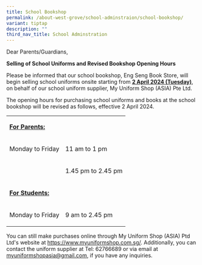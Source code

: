 ```yaml
---
title: School Bookshop
permalink: /about-west-grove/school-adminstraion/school-bookshop/
variant: tiptap
description: ""
third_nav_title: School Adminstration
---
```

<p>Dear Parents/Guardians,</p>
<p><strong>Selling of School Uniforms and Revised Bookshop Opening Hours</strong>
</p>
<p>Please be informed that our school bookshop, Eng Seng Book Store, will
begin selling school uniforms onsite starting from <strong><u>2 April 2024 (Tuesday)</u></strong>,
on behalf of our school uniform supplier, My Uniform Shop (ASIA) Pte Ltd.</p>
<p>The opening hours for purchasing school uniforms and books at the school
bookshop will be revised as follows, effective 2 April 2024.</p>
<table>
<tbody>
<tr>
<td rowspan="1" colspan="1">
<p><strong><u>For Parents:</u></strong>
</p>
</td>
<td rowspan="1" colspan="1">
<p>&nbsp;</p>
</td>
</tr>
<tr>
<td rowspan="1" colspan="1">
<p>Monday to Friday</p>
</td>
<td rowspan="1" colspan="1">
<p>11 am to 1 pm</p>
</td>
</tr>
<tr>
<td rowspan="1" colspan="1">
<p>&nbsp;</p>
</td>
<td rowspan="1" colspan="1">
<p>1.45 pm to 2.45 pm</p>
</td>
</tr>
<tr>
<td rowspan="1" colspan="1">
<p><strong><u>For Students:</u></strong>
</p>
</td>
<td rowspan="1" colspan="1">
<p>&nbsp;</p>
</td>
</tr>
<tr>
<td rowspan="1" colspan="1">
<p>Monday to Friday</p>
</td>
<td rowspan="1" colspan="1">
<p>9 am to 2.45 pm</p>
</td>
</tr>
</tbody>
</table>
<p>You can still make purchases online through My Uniform Shop (ASIA) Ptd
Ltd's website at <a href="https://www.myuniformshop.com.sg/" rel="noopener noreferrer nofollow" target="_blank">https://www.myuniformshop.com.sg/</a>.
Additionally, you can contact the uniform supplier at Tel: 62766689 or
via email at <a href="mailto:myuniformshopasia@gmail.com" rel="noopener noreferrer nofollow" target="_blank">myuniformshopasia@gmail.com</a>,
if you have any inquiries.</p>